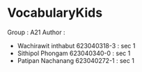 # VocabularyKids
Group : A21
Author :
- Wachirawit inthabut 623040318-3 : sec 1
- Sithipol Phongam    623040340-0 : sec 1
- Patipan Nachanang   623040272-1 : sec 1
